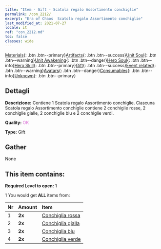 ```yaml
---
title: "Item - Gift - Scatola regalo Assortimento conchiglie"
permalink: /con_2212/
excerpt: "Era of Chaos  Scatola regalo Assortimento conchiglie"
last_modified_at: 2021-07-27
locale: it
ref: "con_2212.md"
toc: false
classes: wide
---
```

 [Materials](/ItemsIT/){: .btn .btn--primary}[Artifacts](/ItemsIT/Artifacts/){: .btn .btn--success}[Unit Soul](/ItemsIT/UnitSoul/){: .btn .btn--warning}[Unit Awakening](/ItemsIT/UnitAwakening/){: .btn .btn--danger}[Hero Soul](/ItemsIT/HeroSoul/){: .btn .btn--info}[Hero Skill](/ItemsIT/HeroSkill/){: .btn .btn--primary}[Gift](/ItemsIT/Gift/){: .btn .btn--success}[Event related](/ItemsIT/Events/){: .btn .btn--warning}[Avatars](/ItemsIT/Avatars/){: .btn .btn--danger}[Consumables](/ItemsIT/Consumables/){: .btn .btn--info}[Unknown](/ItemsIT/Unknown/){: .btn .btn--primary}

## Dettagli
 **Descrizione:** Contiene 1 Scatola regalo Assortimento conchiglie. Ciascuna Scatola regalo Assortimento conchiglie contiene 2 conchiglie rosse, 2 conchiglie gialle, 2 conchiglie blu e 2 conchiglie verdi.

 **Quality:** <span style="color: #DA70D6">OK</span>

 **Type:** Gift

## Gather

  None

## This item contains:

 **Required Level to open:** 1

 1 You would get **ALL** items  from:

  | Nr | Amount |     Item    |
  |:---|:-------|:------------|
  | 1 |  **2x** | [Conchiglia rossa](/it/Items/con_2214/) |  | 
  | 2 |  **2x** | [Conchiglia gialla](/it/Items/con_2215/) |  | 
  | 3 |  **2x** | [Conchiglia blu](/it/Items/con_2216/) |  | 
  | 4 |  **2x** | [Conchiglia verde](/it/Items/con_2217/) |  | 
